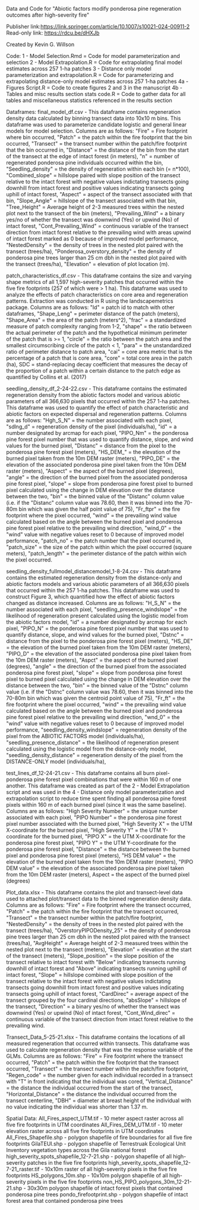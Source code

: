 Data and Code for "Abiotic factors modify ponderosa pine regeneration outcomes after high-severity fire"

Publisher link:https://link.springer.com/article/10.1007/s10021-024-00911-2
Read-only link: https://rdcu.be/dHXJb

Created by Kevin G. Willson

Code:
1 - Model Selection.Rmd = Code for model parameterization and selection
2 - Model Extrapolation.R = Code for extrapolating final model estimates across 257 1-ha patches
3 - Distance only model parameterization and extrapolation.R = Code for parameterizing and extrapolating distance-only model estimates across 257 1-ha patches
4a - Figures Script.R = Code to create figures 2 and 3 in the manuscript
4b - Tables and misc results section stats code.R = Code to gather data for all tables and miscellaneous statistics referenced in the results section 

Dataframes:
final_model_df.csv - This dataframe contains regeneration density data calculated by binning transect data into 10x10 m bins. This dataframe was used to parameterize candidate logistic and general linear models for model selection. Columns are as follows: "Fire" = Fire footprint where bin occurred, "Patch" = the patch within the fire footprint that the bin occurred, "Transect" = the transect number within the patch/fire footprint that the bin occurred in, "Distance" = the distance of the bin from the start of the transect at the edge of intact forest (in meters), "n" = number of regenerated ponderosa pine individuals occurred within the bin, "Seedling_density" = the density of regeneration within each bin (= n*100), "Combined_slope" = hillslope paired with slope position of the transect relative to the intact forest with negative values indictating transects going downhill from intact forest and positive values indicating transects going uphill of intact forest, "Aspect" = aspect of the transect associated with that bin, "Slope_Angle" = hillslope of the transect associated with that bin, "Tree_Height" = Average height of 2-3 measured trees within the nested plot next to the transect of the bin (meters), "Prevailing_Wind" = a binary yes/no of whether the transect was downwind (Yes) or upwind (No) of intact forest, "Cont_Prevailing_Wind" = continuous variable of the transect direction from intact forest relative to the prevailing wind with areas upwind of intact forest marked as 0 because of improved model performance, "NestedDensity" = the density of trees in the nested plot paired with the transect (trees/ha), "Ponderosa_overstory_density" = the density of ponderosa pine trees larger than 25 cm dbh in the nested plot paired with the transect (trees/ha), "Elevation" = elevation of plot location (m). 

patch_characteristics_df.csv - This dataframe contains the size and varying shape metrics of all 1,597 high-severity patches that occurred within the five fire footprints (257 of which were > 1 ha). This dataframe was used to analyze the effects of patch characteristics on core area and regeneration patterns. Extraction was conducted in R using the landscapemetrics package. Columns are as follows: "Id" = patch id to match with other dataframes, "Shape_Leng" = perimeter distance of the patch (meters), "Shape_Area" = the area of the patch (meters^2), "frac" = a standardized measure of patch complexity ranging from 1-2, "shape" = the ratio between the actual perimeter of the patch and the hypothetical minimum perimeter of the patch that is >= 1, "circle" = the ratio between the patch area and the smallest circumscribing circle of the patch < 1, "para" = the unstandardized ratio of perimeter distance to patch area, "cai" = core area metric that is the percentage of a patch that is core area, 
"core" = total core area in the patch (ha), SDC = stand-replacing decay coefficient that measures the decay of the proportion of a patch within a certain distance to the patch edge as quantified by Collins et al. (2017)

seedling_density_df_2-24-22.csv - This dataframe contains the estimated regeneration density from the abiotic factors model and various abiotic parameters of all 366,630 pixels that occurred within the 257 1-ha patches. This dataframe was used to quantify the effect of patch characteristic and abiotic factors on expected dispersal and regeneration patterns. Columns are as follows: "Hgh_S_N" = the number associated with each pixel, "sdlng_d" = regeneration density of the pixel (individuals/ha), "id" = a number designated by arcmap for each pixel, "PIPO_Nm" = the ponderosa pine forest pixel number that was used to quantify distance, slope, and wind values for the burned pixel, "Distanc" = distance from the pixel to the ponderosa pine forest pixel (meters), "HS_DEM_" = the elevation of the burned pixel taken from the 10m DEM raster (meters), "PIPO_DE" = the elevation of the associated ponderosa pine pixel taken from the 10m DEM raster (meters), "Aspect" = the aspect of the burned pixel (degrees), "angle" = the direction of the burned pixel from the associated ponderosa pine forest pixel, "slope" = slope from ponderosa pine forest pixel to burned pixel calculated using the change in DEM elevation over the distance between the two, "bin" = the binned value of the "Distanc" column value (i.e. if the "Distanc" column value was 78.60, then it was binned into the 70-80m bin which was given the half point value of 75), "Fr_ftpr" = the fire footprint where the pixel occurred, "wind" = the prevailing wind value calculated based on the angle between the burned pixel and ponderosa pine forest pixel relative to the prevailing wind direction, "wind_0" = the "wind" value with negative values reset to 0 because of improved model performance, "patch_no" = the patch number that the pixel occurred in, "patch_size" = the size of the patch within which the pixel occurred (square meters), "patch_length" = the perimeter distance of the patch within wich the pixel occurred. 

seedling_density_fullmodel_distancemodel_1-8-24.csv - This dataframe contains the estimated regeneration density from the distance-only and abiotic factors models and various abiotic parameters of all 366,630 pixels that occurred within the 257 1-ha patches. This dataframe was used to construct Figure 3, which quantified how the effect of abiotic factors changed as distance increased. Columns are as follows: "H_S_N" = the number associated with each pixel, "seedling_presence_windslope" = the likelihood of regeneration present calculated using the logistic model from the abiotic factors model, "id" = a number designated by arcmap for each pixel, "PIPO_N" = the ponderosa pine forest pixel number that was used to quantify distance, slope, and wind values for the burned pixel, "Dstnc" = distance from the pixel to the ponderosa pine forest pixel (meters), "HS_DE" = the elevation of the burned pixel taken from the 10m DEM raster (meters), "PIPO_D" = the elevation of the associated ponderosa pine pixel taken from the 10m DEM raster (meters), "Aspct" = the aspect of the burned pixel (degrees), "angle" = the direction of the burned pixel from the associated ponderosa pine forest pixel, "slope" = slope from ponderosa pine forest pixel to burned pixel calculated using the change in DEM elevation over the distance between the two, "bin" = the binned value of the "Dstnc" column value (i.e. if the "Dstnc" column value was 78.60, then it was binned into the 70-80m bin which was given the centroid point value of 75), "Fr_ft" = the fire footprint where the pixel occurred, "wind" = the prevailing wind value calculated based on the angle between the burned pixel and ponderosa pine forest pixel relative to the prevailing wind direction, "wnd_0" = the "wind" value with negative values reset to 0 because of improved model performance, "seedling_density_windslope" = regeneration density of the pixel from the ABIOTIC FACTORS model (individuals/ha), "seedling_presence_distance" = the likelihood of regeneration present calculated using the logistic model from the distance-only model, "seedling_density_distance" = regeneration density of the pixel from the DISTANCE-ONLY model (individuals/ha),       

test_lines_df_12-24-21.csv - This dataframe contains all burn pixel-ponderosa pine forest pixel combinations that were within 160 m of one another. This dataframe was created as part of the 2 - Model Extrapolation script and was used in the 4 - Distance only model parameterization and extrapolation script to reduce time spent finding all ponderosa pine forest pixels within 160 m of each burned pixel (since it was the same baseline). Columns are as follows: "High Severity Number" = the unique number associated with each pixel, "PIPO Number" = the ponderosa pine forest pixel number associated with the burned pixel, "High Severity X" = the UTM X-coordinate for the burned pixel, "High Severity Y" = the UTM Y-coordinate for the burned pixel, "PIPO X" = the UTM X-coordinate for the ponderosa pine forest pixel, "PIPO Y" = the UTM Y-coordinate for the ponderosa pine forest pixel, "Distance" = the distance between the burned pixel and ponderosa pine forest pixel (meters), "HS DEM value" = the elevation of the burned pixel taken from the 10m DEM raster (meters), "PIPO DEM value" = the elevation of the associated ponderosa pine pixel taken from the 10m DEM raster (meters), Aspect = the aspect of the burned pixel (degrees)

Plot_data.xlsx - This dataframe contains the plot and transect-level data used to attached plot/transect data to the binned regeneration density data. Columns are as follows: "Fire" = Fire footprint where the transect occurred, "Patch" = the patch within the fire footprint that the transect occurred, "Transect" = the transect number within the patch/fire footprint, "NestedDensity" = the density of trees in the nested plot paired with the transect (trees/ha), "OverstoryPIPODensity_25" = the density of ponderosa pine trees larger than 25 cm dbh in the nested plot paired with the transect (trees/ha), "AvgHeight" = Average height of 2-3 measured trees within the nested plot next to the transect (meters), "Elevation" = elevation at the start of the transect (meters), "Slope_position" = the slope position of the transect relative to intact forest with "Below" indicating transects running downhill of intact forest and "Above" indicating transects running uphill of intact forest, "Slope" = hillslope combined with slope position of the transect relative to the intact forest with negative values indictating transects going downhill from intact forest and positive values indicating transects going uphill of intact forest, "CardDirec" = average aspect of the transect grouped by the four cardinal directions, "absSlope" = hillslope of the transect, "Direction" = a binary yes/no of whether the transect was downwind (Yes) or upwind (No) of intact forest, "Cont_Wind_direc" = continuous variable of the transect direction from intact forest relative to the prevailing wind.

Transect_Data_5-25-21.xlsx - This dataframe contains the locations of all measured regeneration that occurred within transects. This dataframe was used to calculate regeneration density that was the response variable of the GLMs. Columns are as follows: "Fire" = Fire footprint where the transect occurred, "Patch" = the patch within the fire footprint that the transect occurred, "Transect" = the transect number within the patch/fire footprint, "Regen_code" = the number given for each individual recorded in a transect with "T" in front indicating that the individual was cored, "Vertical_Distance" = the distance the individual occurred from the start of the transect, "Horizontal_Distance" = the distance the individual occurred from the transect centerline, "DBH" = diameter at breast height of the individual with no value indicating the individual was shorter than 1.37 m. 

Spatial Data:
All_Fires_aspect_UTM.tif - 10 meter aspect raster across all five fire footprints in UTM coordinates
All_Fires_DEM_UTM.tif - 10 meter elevation raster across all five fire footprints in UTM coordinates
All_Fires_Shapefile.shp - polygon shapefile of fire boundaries for all five fire footprints
GilaTEUI.shp - polygon shapefile of Terrestruak Ecological Unit Inventory vegetation types across the Gila national forest
high_severity_spots_shapefile_12-7-21.shp - polygon shapefile of all high-severity patches in the five fire footprints
high_severity_spots_shapefile_12-7-21_raster.tif - 10x10m raster of all high-severity pixels in the five fire footprints
HS_polygons_10m.shp - 10x10m polygon shapefile of all high-severity pixels in the five fire footprints
non_HS_PIPO_polygons_30m_12-21-21.shp - 30x30m polygon shapefile of intact forest pixels that contained ponderosa pine trees
pondo_firefootprint.shp - polygon shapefile of intact forest area that contained ponderosa pine trees
